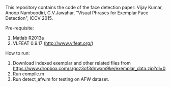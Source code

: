 

This repository contains the code of the face detection paper: 
Vijay Kumar, Anoop Namboodiri, C.V.Jawahar, "Visual Phrases for Exemplar Face Detection", ICCV 2015.

Pre-requisite:

1. Matlab R2013a
2. VLFEAT 0.9.17 (http://www.vlfeat.org/)

How to run:

1. Download indexed exemplar and other related files from https://www.dropbox.com/s/goz3of3dnwxm9ke/exemplar_data.zip?dl=0
1. Run compile.m
2. Run detect_afw.m for testing on AFW dataset.
